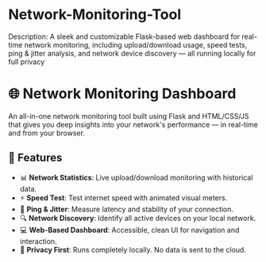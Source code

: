 # Network-Monitoring-Tool
Description: A sleek and customizable Flask-based web dashboard for real-time network monitoring, including upload/download usage, speed tests, ping &amp; jitter analysis, and network device discovery — all running locally for full privacy

# 🌐 Network Monitoring Dashboard

An all-in-one network monitoring tool built using Flask and HTML/CSS/JS that gives you deep insights into your network's performance — in real-time and from your browser.

## 🚀 Features

- 📊 **Network Statistics**: Live upload/download monitoring with historical data.
- ⚡ **Speed Test**: Test internet speed with animated visual meters.
- 📶 **Ping & Jitter**: Measure latency and stability of your connection.
- 🔍 **Network Discovery**: Identify all active devices on your local network.
- 💻 **Web-Based Dashboard**: Accessible, clean UI for navigation and interaction.
- 🔐 **Privacy First**: Runs completely locally. No data is sent to the cloud.
